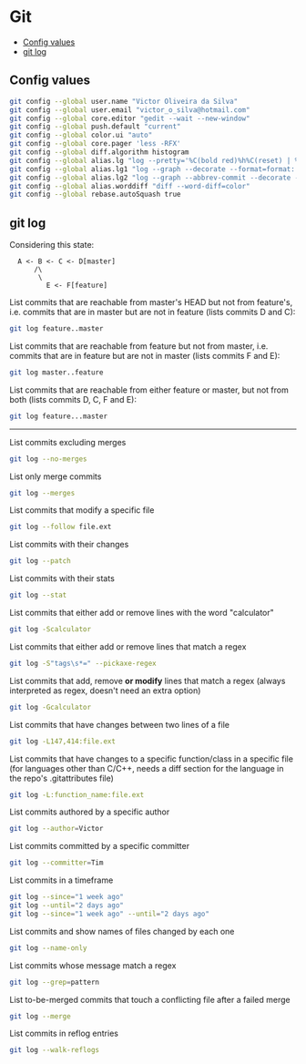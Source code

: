 # Git

* [Config values](#config-values)
* [git log](#git-log)

## Config values

```bash
git config --global user.name "Victor Oliveira da Silva"
git config --global user.email "victor_o_silva@hotmail.com"
git config --global core.editor "gedit --wait --new-window"
git config --global push.default "current"
git config --global color.ui "auto"
git config --global core.pager 'less -RFX'
git config --global diff.algorithm histogram
git config --global alias.lg "log --pretty='%C(bold red)%h%C(reset) | %C(bold cyan)%d%C(reset) %s %C(bold green)(%cr)%C(reset) %C(bold yellow)[%an]%C(reset)'"
git config --global alias.lg1 "log --graph --decorate --format=format:'%C(bold blue)%h%C(reset) %C(bold yellow)%d%C(reset) %s %C(cyan)%an%C(reset) %C(bold green)(%ar)%C(reset)' --all"
git config --global alias.lg2 "log --graph --abbrev-commit --decorate --format=format:'%C(bold blue)%h%C(reset) - %C(bold green)(%ar)%C(reset) %C(white)%s%C(reset) %C(dim white)- %an%C(reset)%C(bold yellow)%d%C(reset)'"
git config --global alias.worddiff "diff --word-diff=color"
git config --global rebase.autoSquash true
```

## git log

Considering this state:
```
  A <- B <- C <- D[master]
      /\
       \
         E <- F[feature]
```

List commits that are reachable from master's HEAD but not from feature's,
i.e. commits that are in master but are not in feature (lists commits D and C):
```bash
git log feature..master
```

List commits that are reachable from feature but not from master,
i.e. commits that are in feature but are not in master (lists commits F and E):
```bash
git log master..feature
```

List commits that are reachable from either feature or master, but not from both
(lists commits D, C, F and E):
```bash
git log feature...master
```

---

List commits excluding merges
```bash
git log --no-merges
```

List only merge commits
```bash
git log --merges
```

List commits that modify a specific file
```bash
git log --follow file.ext
```

List commits with their changes
```bash
git log --patch
```

List commits with their stats
```bash
git log --stat
```

List commits that either add or remove lines with the word "calculator"
```bash
git log -Scalculator
```

List commits that either add or remove lines that match a regex
```bash
git log -S"tags\s*=" --pickaxe-regex
```

List commits that add, remove **or modify** lines that match a regex (always interpreted as regex, doesn't need an extra option)
```bash
git log -Gcalculator
```

List commits that have changes between two lines of a file
```bash
git log -L147,414:file.ext
```

List commits that have changes to a specific function/class in a specific file
(for languages other than C/C++, needs a diff section for the language in the repo's .gitattributes file)
```bash
git log -L:function_name:file.ext
```

List commits authored by a specific author
```bash
git log --author=Victor
```

List commits committed by a specific committer
```bash
git log --committer=Tim
```

List commits in a timeframe
```bash
git log --since="1 week ago"
git log --until="2 days ago"
git log --since="1 week ago" --until="2 days ago"
```

List commits and show names of files changed by each one
```bash
git log --name-only
```

List commits whose message match a regex
```bash
git log --grep=pattern
```

List to-be-merged commits that touch a conflicting file after a failed merge
```bash
git log --merge
```

List commits in reflog entries
```bash
git log --walk-reflogs
```
